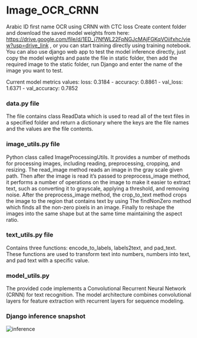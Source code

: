 # Image_OCR_CRNN
Arabic ID first name OCR using CRNN with CTC loss
Create content folder and download the saved model weights from here: https://drive.google.com/file/d/1ED_j7NfWL22FpNGJcMAjFGKqVOiifxhc/view?usp=drive_link , or you can start training directly using training notebook.
You can also use django  web app to test the model inference directly, just copy the model weights and paste the file in static folder, then add the required image to the static folder, run Django and enter the name of the image you want to test.

Current model metrics values: loss: 0.3184 - accuracy: 0.8861 - val_loss: 1.6371 - val_accuracy: 0.7852

### data.py file
The file contains class ReadData which is used to read all of the text files in a specified folder and return a dictionary where the keys are the file names and the values are the file contents.

### image_utils.py file
Python class called ImageProcessingUtils. It provides a number of methods for processing images, including reading, preprocessing, cropping, and resizing.
The read_image method reads an image in the gray scale given path.
Then after the image is read it’s passed to preprocess_image method, it performs a number of operations on the image to make it easier to extract text, such as converting it to grayscale, applying a threshold, and removing noise.
After the preprocess_image method, the crop_to_text method crops the image to the region that contains text by using The findNonZero method which finds all the non-zero pixels in an image.
Finally to reshape the images into the same shape but at the same time maintaining the aspect ratio.

###  text_utils.py file
Contains three functions: encode_to_labels, labels2text, and pad_text. These functions are used to transform text into numbers, numbers into text, and pad text with a specific value.

### model_utils.py 
The provided code implements a Convolutional Recurrent Neural Network (CRNN) for text recognition. The model architecture combines convolutional layers for feature extraction with recurrent layers for sequence modeling.

### Django inference snapshot
![inference](https://github.com/mahmoudmohey97/Image_OCR_CRNN/assets/34627623/8b469936-7aa0-4fa9-882e-d1090cdf058f)

